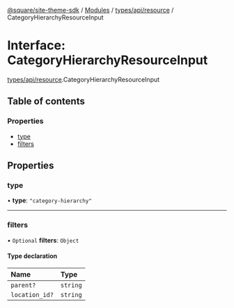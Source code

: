 [@square/site-theme-sdk](../GettingStarted.md) / [Modules](../modules.md) / [types/api/resource](../modules/types_api_resource.md) / CategoryHierarchyResourceInput

# Interface: CategoryHierarchyResourceInput

[types/api/resource](../modules/types_api_resource.md).CategoryHierarchyResourceInput

## Table of contents

### Properties

- [type](types_api_resource.CategoryHierarchyResourceInput.md#type)
- [filters](types_api_resource.CategoryHierarchyResourceInput.md#filters)

## Properties

### type

• **type**: ``"category-hierarchy"``

___

### filters

• `Optional` **filters**: `Object`

#### Type declaration

| Name | Type |
| :------ | :------ |
| `parent?` | `string` |
| `location_id?` | `string` |
